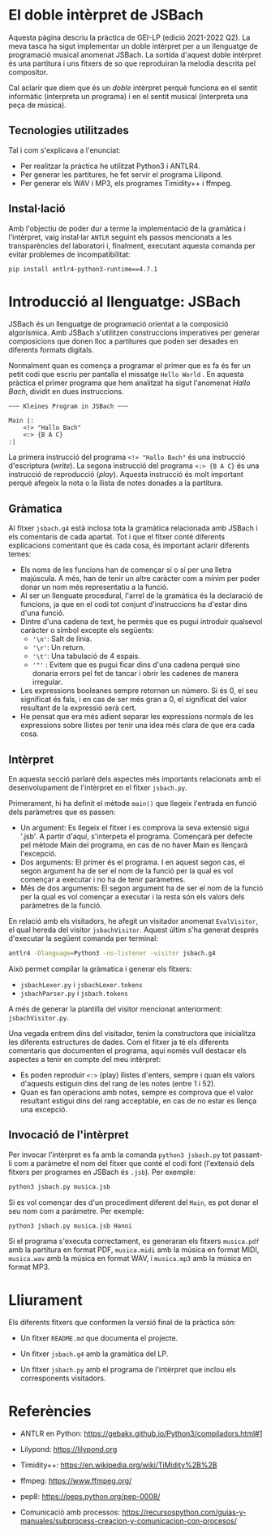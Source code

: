 # El doble intèrpret de JSBach

Aquesta pàgina descriu la pràctica de GEI-LP (edició 2021-2022 Q2). La meva tasca ha sigut implementar un doble intèrpret per a un llenguatge de programació musical anomenat JSBach. La sortida d'aquest doble intèrpret és una partitura i uns fitxers de so que reproduiran la melodia descrita pel compositor.

Cal aclarir que diem que és un *doble* intèrpret perquè funciona en el sentit informàtic (interpreta un programa) i en el sentit musical (interpreta una peça de música).

## Tecnologies utilitzades 
Tal i com s'explicava a l'enunciat:

- Per realitzar la pràctica he utilitzat Python3 i ANTLR4.
- Per generar les partitures, he fet servir el programa Lilipond. 
- Per generar els WAV i MP3, els programes Timidity++ i ffmpeg.

## Instal·lació  

Amb l'objectiu de poder dur a terme la implementació de la gramàtica i l'intèrpret, vaig instal·lar `ANTLR` seguint els passos mencionats a les transparències del laboratori i, finalment, executant aquesta comanda per evitar problemes de incompatibilitat:
```bash
pip install antlr4-python3-runtime==4.7.1
```

# Introducció al llenguatge: JSBach

JSBach és un llenguatge de programació orientat a la composició algorísmica. Amb JSBach s'utilitzen construccions imperatives per generar composicions que donen lloc a partitures que poden ser desades en diferents formats digitals.

Normalment quan es comença a programar el primer que es fa és fer un petit codi que escriu per pantalla el missatge `Hello World` . En aquesta pràctica el primer programa que hem analitzat ha sigut l'anomenat *Hallo Bach*, dividit en dues instruccions. 

```
~~~ Kleines Program in JSBach ~~~

Main |:
    <!> "Hallo Bach"
    <:> {B A C}
:|
```
La primera instrucció del programa `<!> "Hallo Bach"` és una instrucció d'escriptura (*write*). La segona instrucció del programa `<:> {B A C}` és una instrucció de reproducció (*play*). Aquesta instrucció és molt important perquè afegeix la nota o la llista de notes donades a la partitura.  

## Gràmatica

Al fitxer `jsbach.g4` està inclosa tota la gramàtica relacionada amb JSBach i els comentaris de cada apartat. Tot i que el fitxer conté diferents explicacions comentant que és cada cosa, és important aclarir diferents temes:
- Els noms de les funcions han de començar sí o sí per una lletra majúscula. A més, han de tenir un altre caràcter com a mínim per poder donar un nom més representatiu a la funció.
- Al ser un llenguate procedural, l'arrel de la gramàtica és la declaració de funcions, ja que en el codi tot conjunt d'instruccions ha d'estar dins d'una funció.
- Dintre d'una cadena de text, he permès que es pugui introduir qualsevol caràcter o símbol excepte els següents:
  - `'\n'`: Salt de línia.
  - `'\r'`: Un return.
  - `'\t'`: Una tabulació de 4 espais.
  - `'"'` : Evitem que es pugui ficar dins d'una cadena perquè sino donaria errors pel fet de tancar i obrir les cadenes de manera irregular.
- Les expressions booleanes sempre retornen un número. Si és 0, el seu significat és fals, i en cas de ser més gran a 0, el significat del valor resultant de la expressió serà cert.
- He pensat que era més adient separar les expressions normals de les expressions sobre llistes per tenir una idea més clara de que era cada cosa.

## Intèrpret

En aquesta secció parlaré dels aspectes més importants  relacionats amb el desenvolupament de l'intèrpret en el fitxer `jsbach.py`. 

Primerament, hi ha definit el mètode `main()` que llegeix l'entrada en funció dels paràmetres que es passen:

- Un argument: Es llegeix el fitxer i es comprova la seva extensió sigui '.jsb'. A partir d'aquí, s'interpeta el programa. Començarà per defecte pel mètode Main del programa, en cas de no haver Main es llençarà l'excepció.
- Dos arguments: El primer és el programa. I en aquest segon cas, el segon argument ha de ser el nom de la funció per la qual es vol començar a executar i no ha de tenir paràmetres.
- Més de dos arguments: El segon argument ha de ser el nom de la funció per la qual es vol començar a executar i la resta són els valors dels paràmetres de la funció.

En relació amb els visitadors, he afegit un visitador anomenat `EvalVisitor`, el qual hereda del visitor `jsbachVisitor`. Aquest últim s'ha generat després d'executar la següent comanda per terminal:

```bash 
antlr4 -Dlanguage=Python3 -no-listener -visitor jsbach.g4
```
Això permet compilar la gràmatica i generar els fitxers:
- `jsbachLexer.py` i `jsbachLexer.tokens` 
- `jsbachParser.py` i `jsbach.tokens`
 
A més de generar la plantilla del visitor mencionat anteriorment: `jsbachVisitor.py`.

Una vegada entrem dins del visitador, tenim la constructora que inicialitza les diferents estructures de dades. Com el fitxer ja té els diferents comentaris que documenten el programa, aquí només vull destacar  els aspectes a tenir en compte del meu intèrpret:
- Es poden reproduir `<:>` (play) llistes d'enters, sempre i quan els valors d'aquests estiguin dins del rang de les notes (entre 1 i 52).
- Quan es fan operacions amb notes, sempre es comprova que el valor resultant estigui dins del rang acceptable, en cas de no estar es llença una excepció.


## Invocació de l'intèrpret

Per invocar l'intèrpret es fa amb la comanda `python3 jsbach.py` tot
passant-li com a paràmetre el nom del fitxer que conté el codi font
(l'extensió dels fitxers per programes en JSBach és `.jsb`). Per exemple:

```bash
python3 jsbach.py musica.jsb
```

Si es vol començar des d'un procediment diferent del `Main`, es pot donar el seu nom com a paràmetre. Per exemple:

```bash
python3 jsbach.py musica.jsb Hanoi
```

Si el programa s'executa correctament, es generaran els fitxers
`musica.pdf` amb la partitura en format PDF,
`musica.midi` amb la música en format MIDI,
`musica.wav` amb la música en format WAV,
i
`musica.mp3` amb la música en format MP3.



# Lliurament

Els diferents fitxers que conformen la versió final de la pràctica són:

- Un fitxer `README.md` que documenta el projecte.

- Un fitxer `jsbach.g4` amb la gramàtica del LP.

- Un fitxer `jsbach.py` amb el programa de l'intèrpret que inclou els corresponents visitadors.



# Referències

- ANTLR en Python: https://gebakx.github.io/Python3/compiladors.html#1

- Lilypond: https://lilypond.org

- Timidity++: https://en.wikipedia.org/wiki/TiMidity%2B%2B

- ffmpeg: https://www.ffmpeg.org/

- pep8: https://peps.python.org/pep-0008/

- Comunicació amb processos: https://recursospython.com/guias-y-manuales/subprocess-creacion-y-comunicacion-con-procesos/